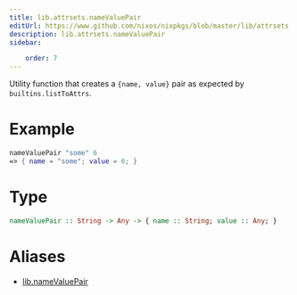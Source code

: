 ```yaml
---
title: lib.attrsets.nameValuePair
editUrl: https://www.github.com/nixos/nixpkgs/blob/master/lib/attrsets.nix#L603C5
description: lib.attrsets.nameValuePair
sidebar:

    order: 7
---
```


Utility function that creates a `{name, value}` pair as expected by `builtins.listToAttrs`.

# Example

```nix
nameValuePair "some" 6
=> { name = "some"; value = 6; }
```

# Type

```haskell
nameValuePair :: String -> Any -> { name :: String; value :: Any; }
```


# Aliases

- [lib.nameValuePair](/reference/libnameValuePair)


